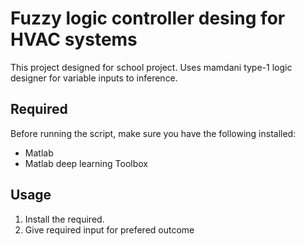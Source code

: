 # Fuzzy logic controller desing for HVAC systems

This project designed for school project. Uses mamdani type-1 logic designer for variable inputs to inference.

## Required 

Before running the script, make sure you have the following  installed:

- Matlab
- Matlab deep learning Toolbox


## Usage

1. Install the required.
2. Give required input for prefered outcome

